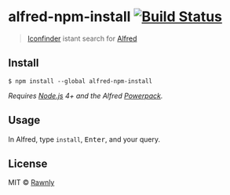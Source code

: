 # alfred-npm-install [![Build Status](https://travis-ci.org/Rawnly/alfred-npm-install.svg?branch=master)](https://travis-ci.org/Rawnly/alfred-npm-install)

> [Iconfinder](https://iconfinder.com) istant search for [Alfred](https://www.alfredapp.com)

## Install

```
$ npm install --global alfred-npm-install
```

*Requires [Node.js](https://nodejs.org) 4+ and the Alfred [Powerpack](https://www.alfredapp.com/powerpack/).*


## Usage

In Alfred, type `install`, <kbd>Enter</kbd>, and your query.


## License

MIT © [Rawnly](http://rawnly.com)

